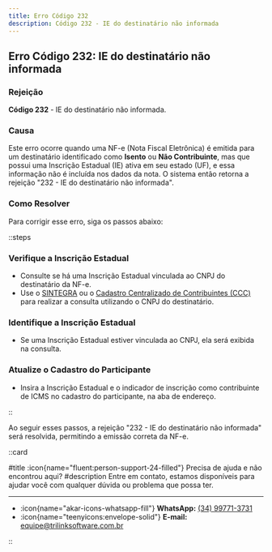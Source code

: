 ```yaml
---
title: Erro Código 232
description: Código 232 - IE do destinatário não informada
---
```


## Erro Código 232: IE do destinatário não informada

### Rejeição

**Código 232** - IE do destinatário não informada.

### Causa

Este erro ocorre quando uma NF-e (Nota Fiscal Eletrônica) é emitida para um destinatário identificado como **Isento** ou **Não Contribuinte**, mas que possui uma Inscrição Estadual (IE) ativa em seu estado (UF), e essa informação não é incluída nos dados da nota. O sistema então retorna a rejeição "232 - IE do destinatário não informada".

### Como Resolver

Para corrigir esse erro, siga os passos abaixo:

::steps

### Verifique a Inscrição Estadual

- Consulte se há uma Inscrição Estadual vinculada ao CNPJ do destinatário da NF-e.
- Use o [SINTEGRA](http://www.sintegra.gov.br/) ou o [Cadastro Centralizado de Contribuintes (CCC)](https://dfe-portal.svrs.rs.gov.br/NFE/CCC) para realizar a consulta utilizando o CNPJ do destinatário.

### Identifique a Inscrição Estadual

- Se uma Inscrição Estadual estiver vinculada ao CNPJ, ela será exibida na consulta.

### Atualize o Cadastro do Participante

- Insira a Inscrição Estadual e o indicador de inscrição como contribuinte de ICMS no cadastro do participante, na aba de endereço.

::

Ao seguir esses passos, a rejeição "232 - IE do destinatário não informada" será resolvida, permitindo a emissão correta da NF-e.

::card

#title
:icon{name="fluent:person-support-24-filled"} Precisa de ajuda e não encontrou aqui?
#description
Entre em contato, estamos disponíveis para ajudar você com qualquer dúvida ou problema que possa ter.

---

- :icon{name="akar-icons-whatsapp-fill"} **WhatsApp:** [(34) 99771-3731](https://wa.me/trilinksoftware)
- :icon{name="teenyicons:envelope-solid"} **E-mail:** [equipe@trilinksoftware.com.br](mailto:equipe@trilinksoftware.com.br)

::
